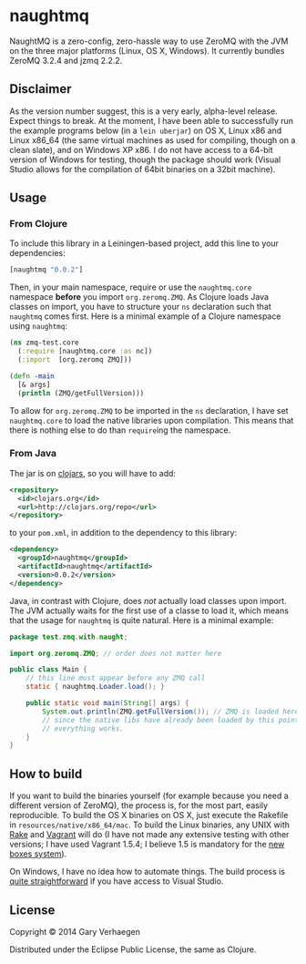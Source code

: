 # naughtmq

NaughtMQ is a zero-config, zero-hassle way to use ZeroMQ with the JVM on the
three major platforms (Linux, OS X, Windows). It currently bundles ZeroMQ
3.2.4 and jzmq 2.2.2.

## Disclaimer

As the version number suggest, this is a very early, alpha-level release.
Expect things to break. At the moment, I have been able to successfully run the
example programs below (in a `lein uberjar`) on OS X, Linux x86  and Linux
x86_64 (the same virtual machines as used for compiling, though on a clean
slate), and on Windows XP x86. I do not have access to a 64-bit version of
Windows for testing, though the package should work (Visual Studio allows for
the compilation of 64bit binaries on a 32bit machine).

## Usage

### From Clojure

To include this library in a Leiningen-based project, add this line to your
dependencies:

```clojure
[naughtmq "0.0.2"]
```

Then, in your main namespace, require or use the `naughtmq.core` namespace
**before** you import `org.zeromq.ZMQ`. As Clojure loads Java classes on
import, you have to structure your `ns` declaration such that `naughtmq` comes
first. Here is a minimal example of a Clojure namespace using `naughtmq`:

```clojure
(ns zmq-test.core
  (:require [naughtmq.core :as nc])
  (:import  [org.zeromq ZMQ]))

(defn -main
  [& args]
  (println (ZMQ/getFullVersion)))
```

To allow for `org.zeromq.ZMQ` to be imported in the `ns` declaration, I have
set `naughtmq.core` to load the native libraries upon compilation. This means
that there is nothing else to do than `require`ing the namespace.

### From Java

The jar is on [clojars](https://clojars.org/), so you will have to add:

```xml
<repository>
  <id>clojars.org</id>
  <url>http://clojars.org/repo</url>
</repository>
```

to your `pom.xml`, in addition to the dependency to this library:

```xml
<dependency>
  <groupId>naughtmq</groupId>
  <artifactId>naughtmq</artifactId>
  <version>0.0.2</version>
</dependency>
```

Java, in contrast with Clojure, does *not* actually load classes upon import.
The JVM actually waits for the first use of a classe to load it, which means
that the usage for `naughtmq` is quite natural. Here is a minimal example:

```java
package test.zmq.with.naught;

import org.zeromq.ZMQ; // order does not matter here

public class Main {
    // this line must appear before any ZMQ call
    static { naughtmq.Loader.load(); }

    public static void main(String[] args) {
        System.out.println(ZMQ.getFullVersion()); // ZMQ is loaded here
        // since the native libs have already been loaded by this point,
        // everything works.
    }
}
```

## How to build

If you want to build the binaries yourself (for example because you need a
different version of ZeroMQ), the process is, for the most part, easily
reproducible. To build the OS X binaries on OS X, just execute the Rakefile in
`resources/native/x86_64/mac`. To build the Linux binaries, any UNIX with
[Rake](http://rake.rubyforge.org/) and [Vagrant](http://www.vagrantup.com/)
will do (I have not made any extensive testing with other versions; I have used
Vagrant 1.5.4; I believe 1.5 is mandatory for the [new boxes
system](https://vagrantcloud.com/)).

On Windows, I have no idea how to automate things. The build process is [quite
straightforward](http://zeromq.org/bindings:java) if you have access to Visual
Studio.

## License

Copyright © 2014 Gary Verhaegen

Distributed under the Eclipse Public License, the same as Clojure.
